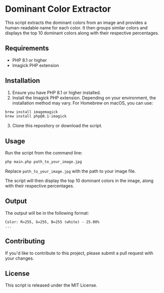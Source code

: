 # Dominant Color Extractor

This script extracts the dominant colors from an image and provides a human-readable name for each color. It then groups similar colors and displays the top 10 dominant colors along with their respective percentages.

## Requirements

- PHP 8.1 or higher
- Imagick PHP extension

## Installation

1. Ensure you have PHP 8.1 or higher installed.
2. Install the Imagick PHP extension. Depending on your environment, the installation method may vary. For Homebrew on macOS, you can use:

```bash
brew install imagemagick
brew install php@8.1-imagick
```

3. Clone this repository or download the script.

## Usage

Run the script from the command line:

```bash
php main.php path_to_your_image.jpg
```

Replace `path_to_your_image.jpg` with the path to your image file.

The script will then display the top 10 dominant colors in the image, along with their respective percentages.

## Output

The output will be in the following format:

```
Color: R=255, G=255, B=255 (white) - 25.00%
...
```

## Contributing

If you'd like to contribute to this project, please submit a pull request with your changes.

## License

This script is released under the MIT License.
